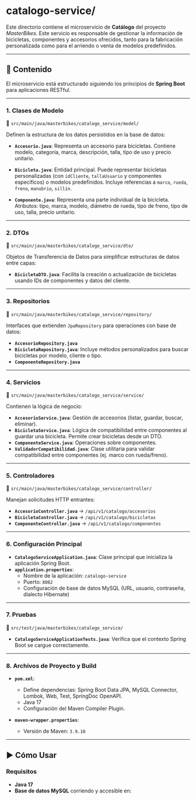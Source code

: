 # catalogo-service/

Este directorio contiene el microservicio de **Catálogo** del proyecto *MasterBikes*. Este servicio es responsable de gestionar la información de bicicletas, componentes y accesorios ofrecidos, tanto para la fabricación personalizada como para el arriendo o venta de modelos predefinidos.

---

## 📁 Contenido

El microservicio está estructurado siguiendo los principios de **Spring Boot** para aplicaciones RESTful.

---

### 1. Clases de Modelo  
📂 `src/main/java/masterbikes/catalogo_service/model/`

Definen la estructura de los datos persistidos en la base de datos:

- **`Accesorio.java`**: Representa un accesorio para bicicletas. Contiene modelo, categoría, marca, descripción, talla, tipo de uso y precio unitario.

- **`Bicicleta.java`**: Entidad principal. Puede representar bicicletas personalizadas (con `idCliente`, `tallaUsuario` y componentes específicos) o modelos predefinidos. Incluye referencias a `marco`, `rueda`, `freno`, `manubrio`, `sillín`.

- **`Componente.java`**: Representa una parte individual de la bicicleta. Atributos: tipo, marca, modelo, diámetro de rueda, tipo de freno, tipo de uso, talla, precio unitario.

---

### 2. DTOs  
📂 `src/main/java/masterbikes/catalogo_service/dto/`

Objetos de Transferencia de Datos para simplificar estructuras de datos entre capas:

- **`BicicletaDTO.java`**: Facilita la creación o actualización de bicicletas usando IDs de componentes y datos del cliente.

---

### 3. Repositorios  
📂 `src/main/java/masterbikes/catalogo_service/repository/`

Interfaces que extienden `JpaRepository` para operaciones con base de datos:

- **`AccesorioRepository.java`**
- **`BicicletaRepository.java`**: Incluye métodos personalizados para buscar bicicletas por modelo, cliente o tipo.
- **`ComponenteRepository.java`**

---

### 4. Servicios  
📂 `src/main/java/masterbikes/catalogo_service/service/`

Contienen la lógica de negocio:

- **`AccesorioService.java`**: Gestión de accesorios (listar, guardar, buscar, eliminar).
- **`BicicletaService.java`**: Lógica de compatibilidad entre componentes al guardar una bicicleta. Permite crear bicicletas desde un DTO.
- **`ComponenteService.java`**: Operaciones sobre componentes.
- **`ValidadorCompatibilidad.java`**: Clase utilitaria para validar compatibilidad entre componentes (ej. marco con rueda/freno).

---

### 5. Controladores  
📂 `src/main/java/masterbikes/catalogo_service/controller/`

Manejan solicitudes HTTP entrantes:

- **`AccesorioController.java`** → `/api/v1/catalogo/accesorios`
- **`BicicletaController.java`** → `/api/v1/catalogo/bicicletas`
- **`ComponenteController.java`** → `/api/v1/catalogo/componentes`

---

### 6. Configuración Principal

- **`CatalogoServiceApplication.java`**: Clase principal que inicializa la aplicación Spring Boot.
- **`application.properties`**:
  - Nombre de la aplicación: `catalogo-service`
  - Puerto: `8082`
  - Configuración de base de datos MySQL (URL, usuario, contraseña, dialecto Hibernate)

---

### 7. Pruebas  
📂 `src/test/java/masterbikes/catalogo_service/`

- **`CatalogoServiceApplicationTests.java`**: Verifica que el contexto Spring Boot se cargue correctamente.

---

### 8. Archivos de Proyecto y Build

- **`pom.xml`**:
  - Define dependencias: Spring Boot Data JPA, MySQL Connector, Lombok, Web, Test, SpringDoc OpenAPI.
  - Java 17
  - Configuración del Maven Compiler Plugin.

- **`maven-wrapper.properties`**:
  - Versión de Maven: `3.9.10`

---

## ▶️ Cómo Usar

### Requisitos

- **Java 17**
- **Base de datos MySQL** corriendo y accesible en:
